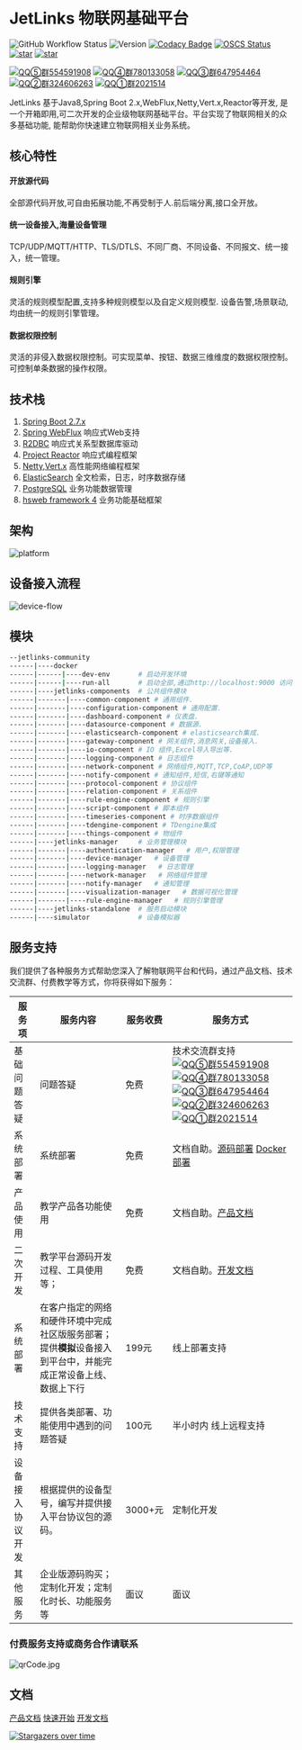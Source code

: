 # JetLinks 物联网基础平台

![GitHub Workflow Status](https://img.shields.io/github/actions/workflow/status/jetlinks/jetlinks-community/maven.yml?branch=master)
![Version](https://img.shields.io/badge/version-2.1--RELEASE-brightgreen)
[![Codacy Badge](https://api.codacy.com/project/badge/Grade/e8d527d692c24633aba4f869c1c5d6ad)](https://app.codacy.com/gh/jetlinks/jetlinks-community?utm_source=github.com&utm_medium=referral&utm_content=jetlinks/jetlinks-community&utm_campaign=Badge_Grade_Settings)
[![OSCS Status](https://www.oscs1024.com/platform/badge/jetlinks/jetlinks-community.svg?size=small)](https://www.oscs1024.com/project/jetlinks/jetlinks-community?ref=badge_small)
[![star](https://img.shields.io/github/stars/jetlinks/jetlinks-community?style=social)](https://github.com/jetlinks/jetlinks-community)
[![star](https://gitee.com/jetlinks/jetlinks-community/badge/star.svg?theme=gvp)](https://gitee.com/jetlinks/jetlinks-community/stargazers)

[![QQ⑤群554591908](https://img.shields.io/badge/QQ⑤群-554591908-brightgreen)](https://qm.qq.com/cgi-bin/qm/qr?k=jiirLiyFUecy_gsankzVQ-cl6SrZCnv9&&jump_from=webapi)
[![QQ④群780133058](https://img.shields.io/badge/QQ④群-780133058-brightgreen)](https://qm.qq.com/cgi-bin/qm/qr?k=Gj47w9kg7TlV5ceD5Bqew_M_O0PIjh_l&jump_from=webapi)
[![QQ③群647954464](https://img.shields.io/badge/QQ③群-647954464-brightgreen)](https://qm.qq.com/cgi-bin/qm/qr?k=K5m27CkhDn3B_Owr-g6rfiTBC5DKEY59&jump_from=webapi)
[![QQ②群324606263](https://img.shields.io/badge/QQ②群-324606263-brightgreen)](https://qm.qq.com/cgi-bin/qm/qr?k=IMas2cH-TNsYxUcY8lRbsXqPnA2sGHYQ&jump_from=webapi)
[![QQ①群2021514](https://img.shields.io/badge/QQ①群-2021514-brightgreen)](https://qm.qq.com/cgi-bin/qm/qr?k=LGf0OPQqvLGdJIZST3VTcypdVWhdfAOG&jump_from=webapi)

JetLinks 基于Java8,Spring Boot 2.x,WebFlux,Netty,Vert.x,Reactor等开发, 
是一个开箱即用,可二次开发的企业级物联网基础平台。平台实现了物联网相关的众多基础功能,
能帮助你快速建立物联网相关业务系统。
 

## 核心特性

#### 开放源代码

全部源代码开放,可自由拓展功能,不再受制于人.前后端分离,接口全开放。

#### 统一设备接入,海量设备管理
TCP/UDP/MQTT/HTTP、TLS/DTLS、不同厂商、不同设备、不同报文、统一接入，统一管理。

#### 规则引擎
灵活的规则模型配置,支持多种规则模型以及自定义规则模型. 设备告警,场景联动,均由统一的规则引擎管理。

#### 数据权限控制
灵活的非侵入数据权限控制。可实现菜单、按钮、数据三维维度的数据权限控制。可控制单条数据的操作权限。

## 技术栈

1. [Spring Boot 2.7.x](https://spring.io/projects/spring-boot)
2. [Spring WebFlux](https://spring.io/) 响应式Web支持
3. [R2DBC](https://r2dbc.io/) 响应式关系型数据库驱动
4. [Project Reactor](https://projectreactor.io/) 响应式编程框架
4. [Netty](https://netty.io/),[Vert.x](https://vertx.io/) 高性能网络编程框架
5. [ElasticSearch](https://www.elastic.co/cn/products/enterprise-search) 全文检索，日志，时序数据存储
6. [PostgreSQL](https://www.postgresql.org) 业务功能数据管理
7. [hsweb framework 4](https://github.com/hs-web) 业务功能基础框架

## 架构

![platform](./platform.png)

## 设备接入流程

![device-flow](./device-flow.png)

## 模块

```bash
--jetlinks-community
------|----docker
------|------|----dev-env       # 启动开发环境
------|------|----run-all       # 启动全部,通过http://localhost:9000 访问系统.
------|----jetlinks-components  # 公共组件模块
------|-------|----common-component # 通用组件.
------|-------|----configuration-component # 通用配置.
------|-------|----dashboard-component # 仪表盘.
------|-------|----datasource-component # 数据源.
------|-------|----elasticsearch-component # elasticsearch集成.
------|-------|----gateway-component # 网关组件,消息网关,设备接入.
------|-------|----io-component # IO 组件,Excel导入导出等.
------|-------|----logging-component # 日志组件
------|-------|----network-component # 网络组件,MQTT,TCP,CoAP,UDP等
------|-------|----notify-component # 通知组件,短信,右键等通知
------|-------|----protocol-component # 协议组件
------|-------|----relation-component # 关系组件
------|-------|----rule-engine-component # 规则引擎
------|-------|----script-component # 脚本组件
------|-------|----timeseries-component # 时序数据组件
------|-------|----tdengine-component # TDengine集成
------|-------|----things-component # 物组件
------|----jetlinks-manager     # 业务管理模块
------|-------|----authentication-manager   # 用户,权限管理
------|-------|----device-manager   # 设备管理
------|-------|----logging-manager   # 日志管理
------|-------|----network-manager   # 网络组件管理
------|-------|----notify-manager   # 通知管理
------|-------|----visualization-manager   # 数据可视化管理
------|-------|----rule-engine-manager   # 规则引擎管理
------|----jetlinks-standalone  # 服务启动模块
------|----simulator            # 设备模拟器
```


## 服务支持

我们提供了各种服务方式帮助您深入了解物联网平台和代码，通过产品文档、技术交流群、付费教学等方式，你将获得如下服务：


| 服务项       | 服务内容              | 服务收费   | 服务方式   |
|-----------|-----------------|--------|-------------|
| 基础问题答疑    | 问题答疑  | 免费     | 技术交流群支持 [![QQ⑤群554591908](https://img.shields.io/badge/QQ⑤群-554591908-brightgreen)](https://qm.qq.com/cgi-bin/qm/qr?k=jiirLiyFUecy_gsankzVQ-cl6SrZCnv9&&jump_from=webapi) [![QQ④群780133058](https://img.shields.io/badge/QQ④群-780133058-brightgreen)](https://qm.qq.com/cgi-bin/qm/qr?k=Gj47w9kg7TlV5ceD5Bqew_M_O0PIjh_l&jump_from=webapi) [![QQ③群647954464](https://img.shields.io/badge/QQ③群-647954464-brightgreen)](https://qm.qq.com/cgi-bin/qm/qr?k=K5m27CkhDn3B_Owr-g6rfiTBC5DKEY59&jump_from=webapi)  [![QQ②群324606263](https://img.shields.io/badge/QQ②群-324606263-brightgreen)](https://qm.qq.com/cgi-bin/qm/qr?k=IMas2cH-TNsYxUcY8lRbsXqPnA2sGHYQ&jump_from=webapi) [![QQ①群2021514](https://img.shields.io/badge/QQ①群-2021514-brightgreen)](https://qm.qq.com/cgi-bin/qm/qr?k=LGf0OPQqvLGdJIZST3VTcypdVWhdfAOG&jump_from=webapi) |
| 系统部署      | 系统部署     | 免费     | 文档自助。[源码部署](https://hanta.yuque.com/px7kg1/yfac2l/vvoa3u2ztymtp4oh) [Docker部署](https://hanta.yuque.com/px7kg1/yfac2l/mzq23z4iey5ev1a5)  |
| 产品使用      | 教学产品各功能使用   | 免费     | 文档自助。[产品文档](https://hanta.yuque.com/px7kg1/yfac2l) |
| 二次开发      | 教学平台源码开发过程、工具使用等；| 免费     | 文档自助。[开发文档](https://hanta.yuque.com/px7kg1/dev)  |
| 系统部署      | 在客户指定的网络和硬件环境中完成社区版服务部署；提供**模拟**设备接入到平台中，并能完成正常设备上线、数据上下行 | 199元   | 线上部署支持   |
| 技术支持      | 提供各类部署、功能使用中遇到的问题答疑  | 100元    | 半小时内 线上远程支持|
| 设备接入协议开发  | 根据提供的设备型号，编写并提供接入平台协议包的源码。| 3000+元 | 定制化开发  |
| 其他服务 | 企业版源码购买；定制化开发；定制化时长、功能服务等 | 面议     | 面议 |

### **付费**服务支持或商务合作请联系

![qrCode.jpg](./qrCode.png)

## 文档


[产品文档](https://hanta.yuque.com/px7kg1/yfac2l)
[快速开始](https://hanta.yuque.com/px7kg1/yfac2l/raspyc4p1asfuxks)
[开发文档](https://hanta.yuque.com/px7kg1/nn1gdr)

[![Stargazers over time](https://starchart.cc/jetlinks/jetlinks-community.svg?variant=adaptive)](https://starchart.cc/jetlinks/jetlinks-community)

